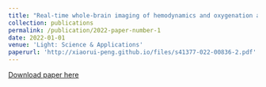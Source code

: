 ```yaml
---
title: "Real-time whole-brain imaging of hemodynamics and oxygenation at micro-vessel resolution with ultrafast wide-field photoacoustic microscopy."
collection: publications
permalink: /publication/2022-paper-number-1
date: 2022-01-01
venue: 'Light: Science & Applications'
paperurl: 'http://xiaorui-peng.github.io/files/s41377-022-00836-2.pdf'
---
```



[Download paper here](http://xiaorui-peng.github.io/files/s41377-022-00836-2.pdf)
